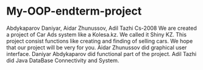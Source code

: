 # My-OOP-endterm-project
Abdykaparov Daniyar, Aidar Zhunussov, Adil Tazhi Cs-2008
We are created a project of Car Ads system like a Kolesa.kz. 
We called it Shiny KZ.
This project consist functions like creating and finding of selling cars. 
We hope that our project will be very for you.
Aidar Zhunussov did graphical user interface.
Daniyar Abdykaparov did functional part of the project.
Adil Tazhi did Java DataBase Connectivity and System.
